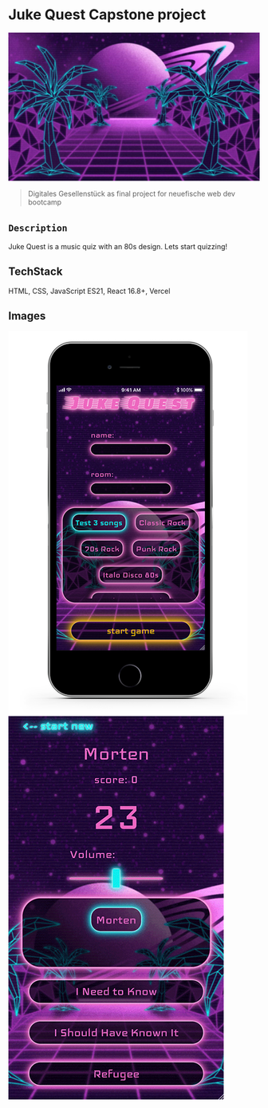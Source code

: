 # Juke Quest Capstone project

![Hero](src/assets/readme_jukequestfin.jpg)

> Digitales Gesellenstück as final project for neuefische web dev bootcamp

## `Description`

Juke Quest is a music quiz with an 80s design. Lets start quizzing!

## TechStack

HTML, CSS, JavaScript ES21, React 16.8+, Vercel

## Images

![Mokup](src/assets/readme_mokup.png) ![game design](src/assets/readme_game.gif)
